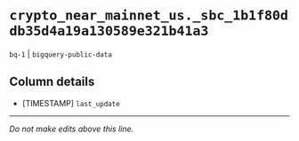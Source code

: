 # `crypto_near_mainnet_us._sbc_1b1f80ddb35d4a19a130589e321b41a3`
`bq-1` | `bigquery-public-data`

## Column details
* [TIMESTAMP] `last_update`

-------------------------------------------------------------------------------
*Do not make edits above this line.*
